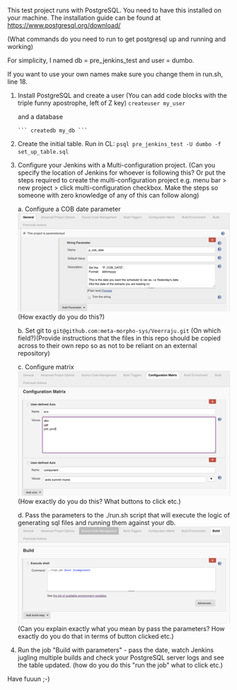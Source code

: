 This test project runs with PostgreSQL. You need to have this installed on your machine. 
The installation guide can be found at https://www.postgresql.org/download/

(What commands do you need to run to get postgresql up and running and working)

For simplicity, I named db = pre_jenkins_test and user = dumbo.
    
If you want to use your own names make sure you change them in run.sh, line 18.

1. Install PostgreSQL and 
    create a user
    (You can add code blocks with the triple funny apostrophe, left of Z key)
        ``` createuser my_user ```

     and a database

       ``` createdb my_db ```

2. Create the initial table. Run in CL:
    `psql pre_jenkins_test -U dumbo -f set_up_table.sql`

3. Configure your Jenkins with a Multi-configuration project. (Can you specify the location of Jenkins for whoever is following this? Or put the steps required to create the multi-configuration project e.g. menu bar > new project > click multi-configuration checkbox. Make the steps so someone with zero knowledge of any of this can follow along)


    a. Configure a COB date parameter ![Configure a COB date parameter](https://github.com/meta-morpho-sys/Veerraju/blob/master/images/date_parameter.png) (How exactly do you do this?) 
    
    b. Set git to `git@github.com:meta-morpho-sys/Veerraju.git` (On which field?)(Provide instructions that the files in this repo should be copied across to their own repo so as not to be reliant on an external repository)

    c. Configure matrix ![Configure matrix](https://github.com/meta-morpho-sys/Veerraju/blob/master/images/configure_matrix.png)
    (How exactly do you do this? What buttons to click etc.)

    d. Pass the parameters to the ./run.sh script that will execute the logic of generating sql files and running them against your db.
        ![Pass parameters](https://github.com/meta-morpho-sys/Veerraju/blob/master/images/pass_parameters_to_run_script.png)
        (Can you explain exactly what you mean by pass the parameters? How exactly do you do that in terms of button clicked etc.)
    


4. Run the job "Build with parameters" - pass the date, watch Jenkins jugling multiple builds and check your PostgreSQL server logs and see the table updated. (how do you do this "run the job" what to click etc.)

Have fuuun ;-)





